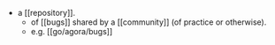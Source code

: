 - a [[repository]].
  - of [[bugs]] shared by a [[community]] (of practice or otherwise).
  - e.g. [[go/agora/bugs]]